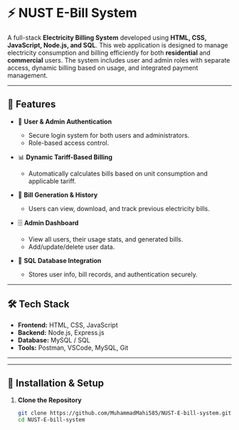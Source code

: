 # ⚡ NUST E-Bill System

A full-stack **Electricity Billing System** developed using **HTML, CSS, JavaScript, Node.js, and SQL**. This web application is designed to manage electricity consumption and billing efficiently for both **residential** and **commercial** users. The system includes user and admin roles with separate access, dynamic billing based on usage, and integrated payment management.

---

## 🚀 Features

- 🔐 **User & Admin Authentication**
  - Secure login system for both users and administrators.
  - Role-based access control.

- 📊 **Dynamic Tariff-Based Billing**
  - Automatically calculates bills based on unit consumption and applicable tariff.

- 🧾 **Bill Generation & History**
  - Users can view, download, and track previous electricity bills.

- 🗄️ **Admin Dashboard**
  - View all users, their usage stats, and generated bills.
  - Add/update/delete user data.

- 🧱 **SQL Database Integration**
  - Stores user info, bill records, and authentication securely.

---

## 🛠️ Tech Stack

- **Frontend:** HTML, CSS, JavaScript  
- **Backend:** Node.js, Express.js  
- **Database:** MySQL / SQL  
- **Tools:** Postman, VSCode, MySQL, Git

---


---

## 🔧 Installation & Setup

1. **Clone the Repository**
   ```bash
   git clone https://github.com/MuhammadMahi585/NUST-E-bill-system.git
   cd NUST-E-bill-system

 


